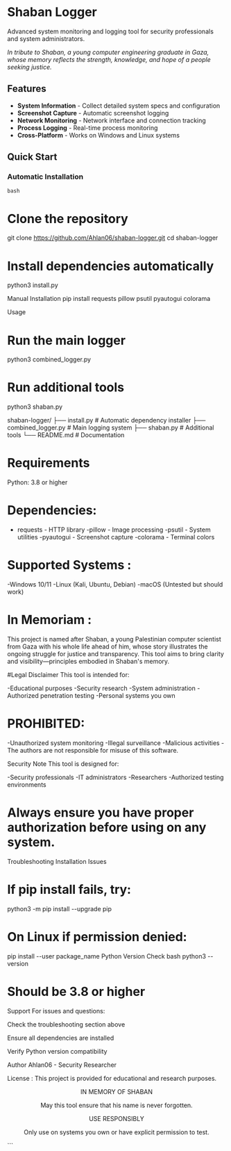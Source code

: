 # Shaban Logger

Advanced system monitoring and logging tool for security professionals and system administrators.

*In tribute to Shaban, a young computer engineering graduate in Gaza, whose memory reflects the strength, knowledge, and hope of a people seeking justice.*

## Features

- **System Information** - Collect detailed system specs and configuration
- **Screenshot Capture** - Automatic screenshot logging  
- **Network Monitoring** - Network interface and connection tracking
- **Process Logging** - Real-time process monitoring
- **Cross-Platform** - Works on Windows and Linux systems

## Quick Start

### Automatic Installation
```bash```
# Clone the repository
git clone https://github.com/Ahlan06/shaban-logger.git
cd shaban-logger

# Install dependencies automatically
python3 install.py

Manual Installation
pip install requests pillow psutil pyautogui colorama


Usage

# Run the main logger
python3 combined_logger.py

# Run additional tools
python3 shaban.py

shaban-logger/
├── install.py           # Automatic dependency installer
├── combined_logger.py   # Main logging system
├── shaban.py           # Additional tools
└── README.md           # Documentation


# Requirements
Python: 3.8 or higher

# Dependencies:
- requests - HTTP library
-pillow - Image processing
-psutil - System utilities
-pyautogui - Screenshot capture
-colorama - Terminal colors

# Supported Systems :
-Windows 10/11
-Linux (Kali, Ubuntu, Debian)
-macOS (Untested but should work)

# In Memoriam : 

This project is named after Shaban, a young Palestinian computer scientist from Gaza with his whole life ahead of him, whose story illustrates the ongoing struggle for justice and transparency. This tool aims to bring clarity and visibility—principles embodied in Shaban's memory.

#Legal Disclaimer 
This tool is intended for:

-Educational purposes
-Security research
-System administration
-Authorized penetration testing
-Personal systems you own

# PROHIBITED:

-Unauthorized system monitoring
-Illegal surveillance
-Malicious activities
-The authors are not responsible for misuse of this software.

Security Note
This tool is designed for:

-Security professionals
-IT administrators
-Researchers
-Authorized testing environments

# Always ensure you have proper authorization before using on any system.

Troubleshooting
Installation Issues

# If pip install fails, try:
python3 -m pip install --upgrade pip

# On Linux if permission denied:
pip install --user package_name
Python Version Check
bash
python3 --version
# Should be 3.8 or higher
Support
For issues and questions:

Check the troubleshooting section above

Ensure all dependencies are installed

Verify Python version compatibility

Author
Ahlan06 - Security Researcher

License : 
This project is provided for educational and research purposes.

<div align="center">
IN MEMORY OF SHABAN 

May this tool ensure that his name is never forgotten.

USE RESPONSIBLY 

Only use on systems you own or have explicit permission to test.

</div> ```
